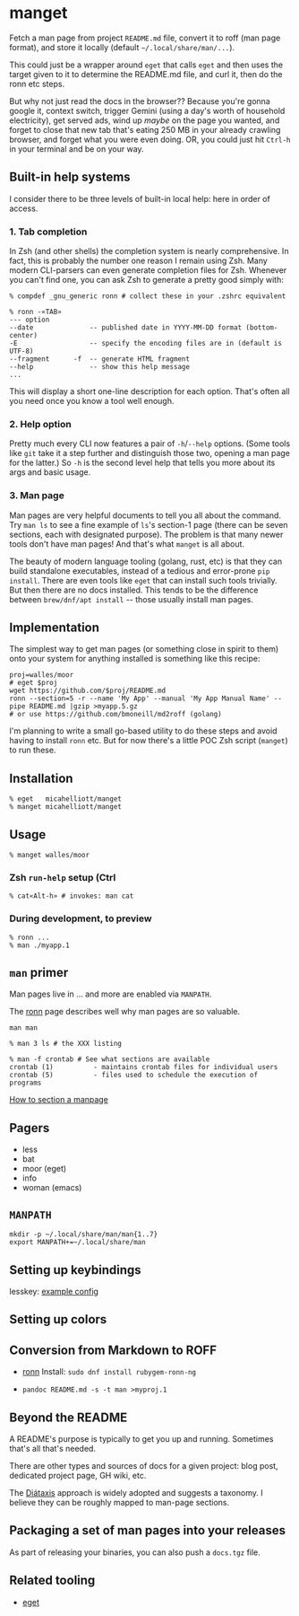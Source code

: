 # manget

Fetch a man page from project `README.md` file, convert it to roff (man page
format), and store it locally (default `~/.local/share/man/...`).

This could just be a wrapper around `eget` that calls `eget` and then uses the
target given to it to determine the README.md file, and curl it, then do the
ronn etc steps.

But why not just read the docs in the browser?? Because you're gonna google
it, context switch, trigger Gemini (using a day's worth of household
electricity), get served ads, wind up _maybe_ on the page you wanted, and
forget to close that new tab that's eating 250 MB in your already crawling
browser, and forget what you were even doing. OR, you could just hit `Ctrl-h`
in your terminal and be on your way.

## Built-in help systems

I consider there to be three levels of built-in local help: here in order of
access.

### 1. Tab completion

In Zsh (and other shells) the completion system is nearly comprehensive. In
fact, this is probably the number one reason I remain using Zsh. Many modern
CLI-parsers can even generate completion files for Zsh. Whenever you can't
find one, you can ask Zsh to generate a pretty good simply with:

```shell
% compdef _gnu_generic ronn # collect these in your .zshrc equivalent

% ronn -«TAB»
--- option
--date              -- published date in YYYY-MM-DD format (bottom-center)
-E                  -- specify the encoding files are in (default is UTF-8)
--fragment      -f  -- generate HTML fragment
--help              -- show this help message
...
```

This will display a short one-line description for each option. That's often
all you need once you know a tool well enough.

### 2. Help option

Pretty much every CLI now features a pair of `-h`/`--help` options. (Some tools like
`git` take it a step further and distinguish those two, opening a man page for
the latter.) So `-h` is the second level help that tells you more about its args
and basic usage.

### 3. Man page

Man pages are very helpful documents to tell you all about the command. Try
`man ls` to see a fine example of `ls`'s section-1 page (there can be seven
sections, each with designated purpose). The problem is that many newer tools
don't have man pages! And that's what `manget` is all about.

The beauty of modern language tooling (golang, rust, etc) is that they can
build standalone executables, instead of a tedious and error-prone `pip
install`. There are even tools like `eget` that can install such tools
trivially. But then there are no docs installed. This tends to be the
difference between `brew/dnf/apt install` -- those usually install man pages.

## Implementation

The simplest way to get man pages (or something close in spirit to them) onto
your system for anything installed is something like this recipe:

```shell
proj=walles/moor
# eget $proj
wget https://github.com/$proj/README.md
ronn --section=5 -r --name 'My App' --manual 'My App Manual Name' --pipe README.md |gzip >myapp.5.gz
# or use https://github.com/bmoneill/md2roff (golang)
```

I'm planning to write a small go-based utility to do these steps and avoid
having to install `ronn` etc. But for now there's a little POC Zsh script
(`manget`) to run these.

## Installation

```shell
% eget   micahelliott/manget
% manget micahelliott/manget
```

## Usage

```shell
% manget walles/moor
```

### Zsh `run-help` setup (Ctrl

```shell
% cat«Alt-h» # invokes: man cat
```

### During development, to preview

```shell
% ronn ...
% man ./myapp.1
```

## `man` primer

Man pages live in ... and more are enabled via `MANPATH`.

The [ronn]() page describes well why man pages are so valuable.

```shell
man man

% man 3 ls # the XXX listing

% man -f crontab # See what sections are available
crontab (1)          - maintains crontab files for individual users
crontab (5)          - files used to schedule the execution of programs
```

[How to section a manpage]()

## Pagers

- less
- bat
- moor (eget)
- info
- woman (emacs)

## `MANPATH`

```shell
mkdir -p ~/.local/share/man/man{1..7}
export MANPATH+=~/.local/share/man
```

## Setting up keybindings

lesskey: [example config](https://github.com/dLuna/config/blob/master/.lesskey)

## Setting up colors


## Conversion from Markdown to ROFF

- [ronn](https://github.com/rtomayko/ronn)
  Install: `sudo dnf install rubygem-ronn-ng`
  


- `pandoc README.md -s -t man >myproj.1`

## Beyond the README

A README's purpose is typically to get you up and running. Sometimes that's
all that's needed.

There are other types and sources of docs for a given project: blog post,
dedicated project page, GH wiki, etc.

The [Diátaxis](https://diataxis.fr/) approach is widely adopted and suggests a
taxonomy. I believe they can be roughly mapped to man-page sections.

## Packaging a set of man pages into your releases

As part of releasing your binaries, you can also push a `docs.tgz` file.

## Related tooling

- [eget]()
